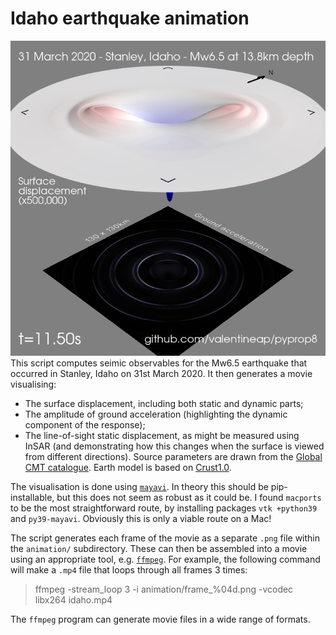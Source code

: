 # Idaho earthquake animation

![](./snapshot.png)
This script computes seimic observables for the Mw6.5 earthquake that occurred in Stanley, Idaho on 31st March 2020. It then generates a movie visualising:
- The surface displacement, including both static and dynamic parts;
- The amplitude of ground acceleration (highlighting the dynamic component of the response);
- The line-of-sight static displacement, as might be measured using InSAR (and demonstrating how this changes when the surface is viewed from different directions).
Source parameters are drawn from the [Global CMT catalogue](https://www.globalcmt.org). Earth model is based on [Crust1.0](https://igppweb.ucsd.edu/~gabi/crust1.html).

The visualisation is done using [`mayavi`](https://pypi.org/project/mayavi/). In theory this should be pip-installable, but this does not seem as robust as it could be. I found `macports` to be the most straightforward route, by installing packages `vtk +python39` and `py39-mayavi`. Obviously this is only a viable route on a Mac!

The script generates each frame of the movie as a separate `.png` file within the `animation/` subdirectory. These can then be assembled into a movie using an appropriate tool, e.g. [`ffmpeg`](https://ffmpeg.org/). For example, the following command will make a `.mp4` file that loops through all frames 3 times:

> ffmpeg  -stream_loop 3 -i animation/frame_%04d.png -vcodec libx264 idaho.mp4

The `ffmpeg` program can generate movie files in a wide range of formats.

